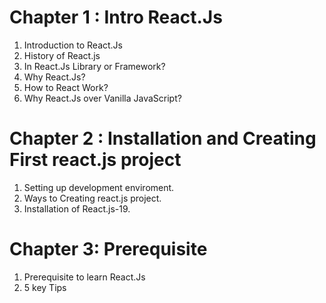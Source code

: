 # Chapter 1 : Intro React.Js
1. Introduction to React.Js
2. History of React.js
3. In React.Js Library or Framework?
4. Why React.Js?
5. How to React Work?
6. Why React.Js over Vanilla JavaScript?
# Chapter 2 : Installation and Creating First react.js project
1. Setting up development enviroment.
2. Ways to Creating react.js project.
3. Installation of React.js-19.

# Chapter 3: Prerequisite 
1. Prerequisite to learn React.Js
2. 5 key Tips

